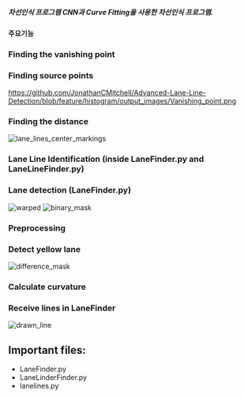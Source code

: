 ##### 차선인식 프로그램 CNN과 Curve Fitting을 사용한 차선인식 프로그램.

#### 주요기능

### Finding the vanishing point
### Finding source points
https://github.com/JonathanCMitchell/Advanced-Lane-Line-Detection/blob/feature/histogram/output_images/Vanishing_point.png
### Finding the distance
![lane_lines_center_markings](https://github.com/JonathanCMitchell/Advanced-Lane-Line-Detection/blob/feature/histogram/output_images/lane_lines_with_centroid_markings.png)
### Lane Line Identification (inside LaneFinder.py and LaneLineFinder.py)
### Lane detection (LaneFinder.py)
![warped](https://github.com/JonathanCMitchell/Advanced-Lane-Line-Detection/blob/feature/histogram/output_images/test_road.png)
![binary_mask](https://github.com/JonathanCMitchell/Advanced-Lane-Line-Detection/blob/feature/histogram/output_images/test_mask.png)
### Preprocessing
### Detect yellow lane
![difference_mask](https://github.com/JonathanCMitchell/Advanced-Lane-Line-Detection/blob/feature/histogram/output_images/difference_mask.png)
### Calculate curvature
### Receive lines in LaneFinder
![drawn_line](https://github.com/JonathanCMitchell/Advanced-Lane-Line-Detection/blob/master/output_images/0drawn_on.jpg)

## Important files:
* LaneFinder.py
* LaneLinderFinder.py
* lanelines.py


